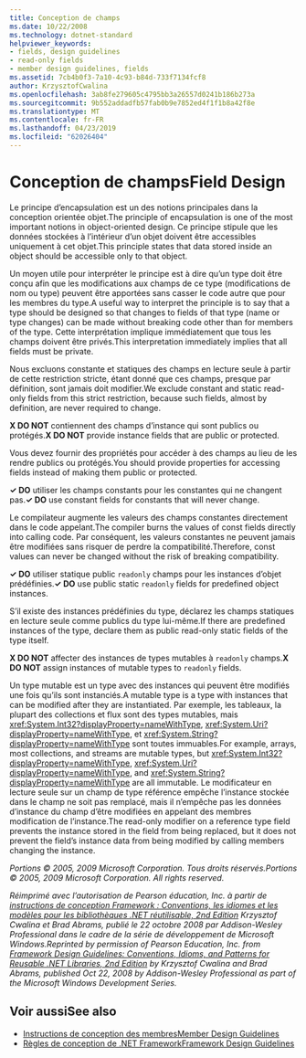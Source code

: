 ```yaml
---
title: Conception de champs
ms.date: 10/22/2008
ms.technology: dotnet-standard
helpviewer_keywords:
- fields, design guidelines
- read-only fields
- member design guidelines, fields
ms.assetid: 7cb4b0f3-7a10-4c93-b84d-733f7134fcf8
author: KrzysztofCwalina
ms.openlocfilehash: 3ab8fe279605c4795bb3a26557d0241b186b273a
ms.sourcegitcommit: 9b552addadfb57fab0b9e7852ed4f1f1b8a42f8e
ms.translationtype: MT
ms.contentlocale: fr-FR
ms.lasthandoff: 04/23/2019
ms.locfileid: "62026404"
---
```

# <a name="field-design"></a><span data-ttu-id="775ca-102">Conception de champs</span><span class="sxs-lookup"><span data-stu-id="775ca-102">Field Design</span></span>
<span data-ttu-id="775ca-103">Le principe d’encapsulation est un des notions principales dans la conception orientée objet.</span><span class="sxs-lookup"><span data-stu-id="775ca-103">The principle of encapsulation is one of the most important notions in object-oriented design.</span></span> <span data-ttu-id="775ca-104">Ce principe stipule que les données stockées à l’intérieur d’un objet doivent être accessibles uniquement à cet objet.</span><span class="sxs-lookup"><span data-stu-id="775ca-104">This principle states that data stored inside an object should be accessible only to that object.</span></span>  
  
 <span data-ttu-id="775ca-105">Un moyen utile pour interpréter le principe est à dire qu’un type doit être conçu afin que les modifications aux champs de ce type (modifications de nom ou type) peuvent être apportées sans casser le code autre que pour les membres du type.</span><span class="sxs-lookup"><span data-stu-id="775ca-105">A useful way to interpret the principle is to say that a type should be designed so that changes to fields of that type (name or type changes) can be made without breaking code other than for members of the type.</span></span> <span data-ttu-id="775ca-106">Cette interprétation implique immédiatement que tous les champs doivent être privés.</span><span class="sxs-lookup"><span data-stu-id="775ca-106">This interpretation immediately implies that all fields must be private.</span></span>  
  
 <span data-ttu-id="775ca-107">Nous excluons constante et statiques des champs en lecture seule à partir de cette restriction stricte, étant donné que ces champs, presque par définition, sont jamais doit modifier.</span><span class="sxs-lookup"><span data-stu-id="775ca-107">We exclude constant and static read-only fields from this strict restriction, because such fields, almost by definition, are never required to change.</span></span>  
  
 <span data-ttu-id="775ca-108">**X DO NOT** contiennent des champs d’instance qui sont publics ou protégés.</span><span class="sxs-lookup"><span data-stu-id="775ca-108">**X DO NOT** provide instance fields that are public or protected.</span></span>  
  
 <span data-ttu-id="775ca-109">Vous devez fournir des propriétés pour accéder à des champs au lieu de les rendre publics ou protégés.</span><span class="sxs-lookup"><span data-stu-id="775ca-109">You should provide properties for accessing fields instead of making them public or protected.</span></span>  
  
 <span data-ttu-id="775ca-110">**✓ DO** utiliser les champs constants pour les constantes qui ne changent pas.</span><span class="sxs-lookup"><span data-stu-id="775ca-110">**✓ DO** use constant fields for constants that will never change.</span></span>  
  
 <span data-ttu-id="775ca-111">Le compilateur augmente les valeurs des champs constantes directement dans le code appelant.</span><span class="sxs-lookup"><span data-stu-id="775ca-111">The compiler burns the values of const fields directly into calling code.</span></span> <span data-ttu-id="775ca-112">Par conséquent, les valeurs constantes ne peuvent jamais être modifiées sans risquer de perdre la compatibilité.</span><span class="sxs-lookup"><span data-stu-id="775ca-112">Therefore, const values can never be changed without the risk of breaking compatibility.</span></span>  
  
 <span data-ttu-id="775ca-113">**✓ DO** utiliser statique public `readonly` champs pour les instances d’objet prédéfinies.</span><span class="sxs-lookup"><span data-stu-id="775ca-113">**✓ DO** use public static `readonly` fields for predefined object instances.</span></span>  
  
 <span data-ttu-id="775ca-114">S’il existe des instances prédéfinies du type, déclarez les champs statiques en lecture seule comme publics du type lui-même.</span><span class="sxs-lookup"><span data-stu-id="775ca-114">If there are predefined instances of the type, declare them as public read-only static fields of the type itself.</span></span>  
  
 <span data-ttu-id="775ca-115">**X DO NOT** affecter des instances de types mutables à `readonly` champs.</span><span class="sxs-lookup"><span data-stu-id="775ca-115">**X DO NOT** assign instances of mutable types to `readonly` fields.</span></span>  
  
 <span data-ttu-id="775ca-116">Un type mutable est un type avec des instances qui peuvent être modifiés une fois qu’ils sont instanciés.</span><span class="sxs-lookup"><span data-stu-id="775ca-116">A mutable type is a type with instances that can be modified after they are instantiated.</span></span> <span data-ttu-id="775ca-117">Par exemple, les tableaux, la plupart des collections et flux sont des types mutables, mais <xref:System.Int32?displayProperty=nameWithType>, <xref:System.Uri?displayProperty=nameWithType>, et <xref:System.String?displayProperty=nameWithType> sont toutes immuables.</span><span class="sxs-lookup"><span data-stu-id="775ca-117">For example, arrays, most collections, and streams are mutable types, but <xref:System.Int32?displayProperty=nameWithType>, <xref:System.Uri?displayProperty=nameWithType>, and <xref:System.String?displayProperty=nameWithType> are all immutable.</span></span> <span data-ttu-id="775ca-118">Le modificateur en lecture seule sur un champ de type référence empêche l’instance stockée dans le champ ne soit pas remplacé, mais il n’empêche pas les données d’instance du champ d’être modifiées en appelant des membres modification de l’instance.</span><span class="sxs-lookup"><span data-stu-id="775ca-118">The read-only modifier on a reference type field prevents the instance stored in the field from being replaced, but it does not prevent the field’s instance data from being modified by calling members changing the instance.</span></span>  
  
 <span data-ttu-id="775ca-119">*Portions © 2005, 2009 Microsoft Corporation. Tous droits réservés.*</span><span class="sxs-lookup"><span data-stu-id="775ca-119">*Portions © 2005, 2009 Microsoft Corporation. All rights reserved.*</span></span>  
  
 <span data-ttu-id="775ca-120">*Réimprimé avec l’autorisation de Pearson éducation, Inc. à partir de [instructions de conception Framework : Conventions, les idiomes et les modèles pour les bibliothèques .NET réutilisable, 2nd Edition](https://www.informit.com/store/framework-design-guidelines-conventions-idioms-and-9780321545619) Krzysztof Cwalina et Brad Abrams, publié le 22 octobre 2008 par Addison-Wesley Professional dans le cadre de la série de développement de Microsoft Windows.*</span><span class="sxs-lookup"><span data-stu-id="775ca-120">*Reprinted by permission of Pearson Education, Inc. from [Framework Design Guidelines: Conventions, Idioms, and Patterns for Reusable .NET Libraries, 2nd Edition](https://www.informit.com/store/framework-design-guidelines-conventions-idioms-and-9780321545619) by Krzysztof Cwalina and Brad Abrams, published Oct 22, 2008 by Addison-Wesley Professional as part of the Microsoft Windows Development Series.*</span></span>  
  
## <a name="see-also"></a><span data-ttu-id="775ca-121">Voir aussi</span><span class="sxs-lookup"><span data-stu-id="775ca-121">See also</span></span>

- [<span data-ttu-id="775ca-122">Instructions de conception des membres</span><span class="sxs-lookup"><span data-stu-id="775ca-122">Member Design Guidelines</span></span>](../../../docs/standard/design-guidelines/member.md)
- [<span data-ttu-id="775ca-123">Règles de conception de .NET Framework</span><span class="sxs-lookup"><span data-stu-id="775ca-123">Framework Design Guidelines</span></span>](../../../docs/standard/design-guidelines/index.md)
